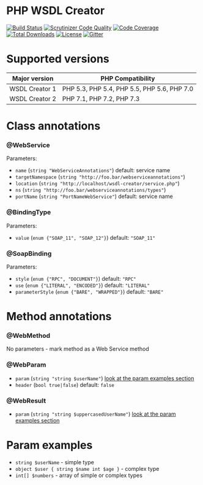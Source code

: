 PHP WSDL Creator
================

[![Build Status](https://travis-ci.org/piotrooo/wsdl-creator.png?branch=master)](https://travis-ci.org/piotrooo/wsdl-creator)
[![Scrutinizer Code Quality](https://scrutinizer-ci.com/g/piotrooo/wsdl-creator/badges/quality-score.png)](https://scrutinizer-ci.com/g/piotrooo/wsdl-creator/)
[![Code Coverage](https://scrutinizer-ci.com/g/piotrooo/wsdl-creator/badges/coverage.png?b=master)](https://scrutinizer-ci.com/g/piotrooo/wsdl-creator/?branch=master)
[![Total Downloads](https://poser.pugx.org/piotrooo/wsdl-creator/downloads)](https://packagist.org/packages/piotrooo/wsdl-creator)
[![License](https://poser.pugx.org/piotrooo/wsdl-creator/license)](https://packagist.org/packages/piotrooo/wsdl-creator)
[![Gitter](https://badges.gitter.im/wsdl-creator/Lobby.svg)](https://gitter.im/wsdl-creator/Lobby?utm_source=badge&utm_medium=badge&utm_campaign=pr-badge)

Supported versions
=================

| Major version  | PHP Compatibility                           |
|----------------|---------------------------------------------|
| WSDL Creator 1 | PHP 5.3, PHP 5.4, PHP 5.5, PHP 5.6, PHP 7.0 |
| WSDL Creator 2 | PHP 7.1, PHP 7.2, PHP 7.3                   |

Class annotations
=================

### @WebService

Parameters:

* `name` (`string "WebServiceAnnotations"`) default: service name
* `targetNamespace` (`string "http://foo.bar/webserviceannotations"`)
* `location` (`string "http://localhost/wsdl-creator/service.php"`)
* `ns` (`string "http://foo.bar/webserviceannotations/types"`)
* `portName` (`string "PortNameWebService"`) default: service name


### @BindingType

Parameters:

* `value` (`enum {"SOAP_11", "SOAP_12"}`) default: `"SOAP_11"`

### @SoapBinding

Parameters:

* `style` (`enum {"RPC", "DOCUMENT"}`) default: `"RPC"`
* `use` (`enum {"LITERAL", "ENCODED"}`) default: `"LITERAL"`
* `parameterStyle` (`enum {"BARE", "WRAPPED"}`) default: `"BARE"`

Method annotations
==================

### @WebMethod

No parameters - mark method as a Web Service method

### @WebParam

* `param` (`string "string $userName"`) [look at the param examples section](#param-examples)
* `header` (`bool true|false`) default: `false`

### @WebResult

* `param` (`string "string $uppercasedUserName"`) [look at the param examples section](#param-examples)

Param examples
==============

* `string $userName` - simple type
* `object $user { string $name int $age }` - complex type
* `int[] $numbers` - array of simple or complex types
